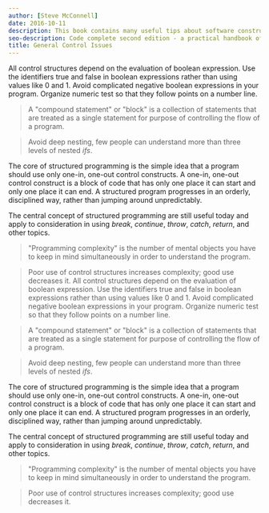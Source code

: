 ```yaml
---
author: [Steve McConnell]
date: 2016-10-11
description: This book contains many useful tips about software construction and best practices on creating clean code. A list of issues that can happen during software construction and how to avoid them by testing your code before writing them. The best part is the checklist at the end of every section containing useful items to check for during software construction.
seo-description: Code complete second edition - a practical handbook of software construction by Steve McConnell notes.
title: General Control Issues
---
```


All control structures depend on the evaluation of boolean expression. Use the identifiers true and false in boolean expressions rather than using values like 0 and 1. Avoid complicated negative boolean expressions in your program. Organize numeric test so that they follow points on a number line.

> A "compound statement" or "block" is a collection of statements that are treated as a single statement for purpose of controlling the flow of a program.

> Avoid deep nesting, few people can understand more than three levels of nested _ifs_.

The core of structured programming is the simple idea that a program should use only one-in, one-out control constructs. A one-in, one-out control construct is a block of code that has only one place it can start and only one place it can end. A structured program progresses in an orderly, disciplined way, rather than jumping around unpredictably.

The central concept of structured programming are still useful today and apply to consideration in using _break_, _continue_, _throw_, _catch_, _return_, and other topics.

> "Programming complexity" is the number of mental objects you have to keep in mind simultaneously in order to understand the program.

> Poor use of control structures increases complexity; good use decreases it. All control structures depend on the evaluation of boolean expression. Use the identifiers true and false in boolean expressions rather than using values like 0 and 1. Avoid complicated negative boolean expressions in your program. Organize numeric test so that they follow points on a number line.

> A "compound statement" or "block" is a collection of statements that are treated as a single statement for purpose of controlling the flow of a program.

> Avoid deep nesting, few people can understand more than three levels of nested _ifs_.

The core of structured programming is the simple idea that a program should use only one-in, one-out control constructs. A one-in, one-out control construct is a block of code that has only one place it can start and only one place it can end. A structured program progresses in an orderly, disciplined way, rather than jumping around unpredictably.

The central concept of structured programming are still useful today and apply to consideration in using _break_, _continue_, _throw_, _catch_, _return_, and other topics.

> "Programming complexity" is the number of mental objects you have to keep in mind simultaneously in order to understand the program.

> Poor use of control structures increases complexity; good use decreases it.
